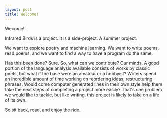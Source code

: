 ```yaml
---
layout: post
title: Welcome!
---
```


Wecome!

Infrared Birds is a project. It is a side-project. A summer project.

We want to explore poetry and machine learning. We want to write poems, read poems, and we want to find a way to have a program do the same.

Has this been done? Sure. So, what can we contribute? Our minds. A good portion of the language analysis available consists of works by classic poets, but what if the base were an amateur or a hobbyist? Writers spend an incredible amount of time working on reordering ideas, restructuring phrases. Would come computer generated lines in their own style help them take the next steps of completing a project more easily? That's one problem we would like to tackle, but like writing, this project is likely to take on a life of its own.

So sit back, read, and enjoy the ride.